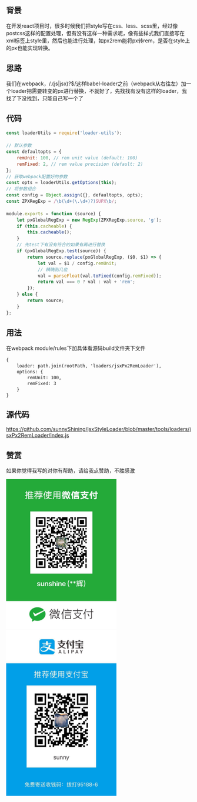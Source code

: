 ## 背景

在开发react项目时，很多时候我们把style写在css、less、scss里，经过像postcss这样的配置处理，但有没有这样一种需求呢，像有些样式我们直接写在xml标签上style里，然后也能进行处理，如px2rem能将px转rem，是否在style上的px也能实现转换。

## 思路

我们在webpack，/\.(js|jsx)?$/这样babel-loader之前（webpack从右往左）加一个loader把需要转变的px进行替换，不就好了，先找找有没有这样的loader，我找了下没找到，只能自己写一个了

## 代码

```javascript
const loaderUtils = require('loader-utils');

// 默认参数
const defaultopts = {
    remUnit: 100, // rem unit value (default: 100)
    remFixed: 2, // rem value precision (default: 2)
};
// 获取webpack配置好的参数
const opts = loaderUtils.getOptions(this);
// 将参数组合
const config = Object.assign({}, defaultopts, opts);
const ZPXRegExp = /\b(\d+(\.\d+)?)SUPX\b/;

module.exports = function (source) {
    let pxGlobalRegExp = new RegExp(ZPXRegExp.source, 'g');
    if (this.cacheable) {
        this.cacheable();
    }
    // 先test下有没有符合的如果有再进行替换
    if (pxGlobalRegExp.test(source)) {
        return source.replace(pxGlobalRegExp, ($0, $1) => {
            let val = $1 / config.remUnit;
            // 精确到几位
            val = parseFloat(val.toFixed(config.remFixed));
            return val === 0 ? val : val + 'rem';
        });
    } else {
        return source;
    }
};

```

## 用法
在webpack module/rules下加具体看源码build文件夹下文件
```
{
    loader: path.join(rootPath, 'loaders/jsxPx2RemLoader'),
    options: {
        remUnit: 100,
        remFixed: 3
    }
}
```

## 源代码

https://github.com/sunnyShining/jsxStyleLoader/blob/master/tools/loaders/jsxPx2RemLoader/index.js

## 赞赏

如果你觉得我写的对你有帮助，请给我点赞助，不胜感激

<img src="./mdImg/wx.jpeg" width="300" alt="wx" />
<img src="./mdImg/zfb.jpeg" width="300" alt="zfb" />
